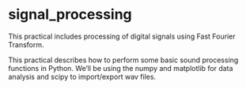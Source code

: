 # signal_processing
This practical includes processing of digital signals using Fast Fourier Transform.

This practical describes how to perform some basic sound processing functions in Python. We’ll be using the numpy and matplotlib for data analysis and scipy to import/export wav files.
